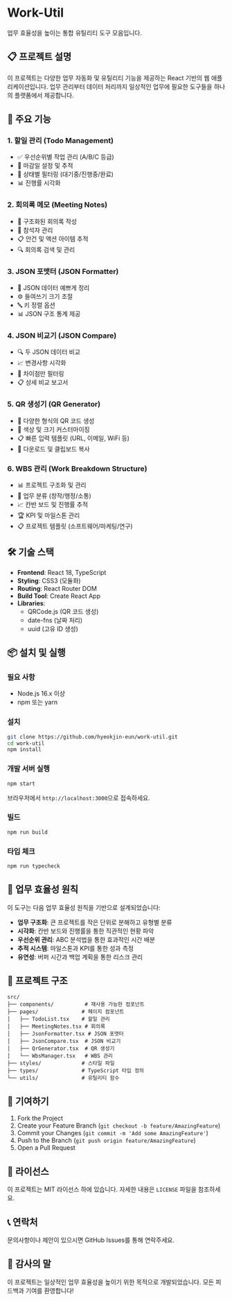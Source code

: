 # Work-Util

업무 효율성을 높이는 통합 유틸리티 도구 모음입니다.

## 📋 프로젝트 설명

이 프로젝트는 다양한 업무 자동화 및 유틸리티 기능을 제공하는 React 기반의 웹 애플리케이션입니다. 
업무 관리부터 데이터 처리까지 일상적인 업무에 필요한 도구들을 하나의 플랫폼에서 제공합니다.

## 🚀 주요 기능

### 1. 할일 관리 (Todo Management)
- ✅ 우선순위별 작업 관리 (A/B/C 등급)
- 📅 마감일 설정 및 추적
- 🔄 상태별 필터링 (대기중/진행중/완료)
- 📊 진행률 시각화

### 2. 회의록 메모 (Meeting Notes)
- 📝 구조화된 회의록 작성
- 👥 참석자 관리
- 📋 안건 및 액션 아이템 추적
- 🔍 회의록 검색 및 관리

### 3. JSON 포맷터 (JSON Formatter)
- 🎨 JSON 데이터 예쁘게 정리
- ⚙️ 들여쓰기 크기 조절
- 🔤 키 정렬 옵션
- 📊 JSON 구조 통계 제공

### 4. JSON 비교기 (JSON Compare)
- 🔍 두 JSON 데이터 비교
- 📈 변경사항 시각화
- 🎯 차이점만 필터링
- 📋 상세 비교 보고서

### 5. QR 생성기 (QR Generator)
- 📱 다양한 형식의 QR 코드 생성
- 🎨 색상 및 크기 커스터마이징
- 📋 빠른 입력 템플릿 (URL, 이메일, WiFi 등)
- 💾 다운로드 및 클립보드 복사

### 6. WBS 관리 (Work Breakdown Structure)
- 📊 프로젝트 구조화 및 관리
- 🎯 업무 분류 (창작/행정/소통)
- 📈 칸반 보드 및 진행률 추적
- 🏆 KPI 및 마일스톤 관리
- 📋 프로젝트 템플릿 (소프트웨어/마케팅/연구)

## 🛠️ 기술 스택

- **Frontend**: React 18, TypeScript
- **Styling**: CSS3 (모듈화)
- **Routing**: React Router DOM
- **Build Tool**: Create React App
- **Libraries**: 
  - QRCode.js (QR 코드 생성)
  - date-fns (날짜 처리)
  - uuid (고유 ID 생성)

## 📦 설치 및 실행

### 필요 사항
- Node.js 16.x 이상
- npm 또는 yarn

### 설치
```bash
git clone https://github.com/hyeokjin-eun/work-util.git
cd work-util
npm install
```

### 개발 서버 실행
```bash
npm start
```
브라우저에서 `http://localhost:3000`으로 접속하세요.

### 빌드
```bash
npm run build
```

### 타입 체크
```bash
npm run typecheck
```

## 🎯 업무 효율성 원칙

이 도구는 다음 업무 효율성 원칙을 기반으로 설계되었습니다:

- **업무 구조화**: 큰 프로젝트를 작은 단위로 분해하고 유형별 분류
- **시각화**: 칸반 보드와 진행률을 통한 직관적인 현황 파악
- **우선순위 관리**: ABC 분석법을 통한 효과적인 시간 배분
- **추적 시스템**: 마일스톤과 KPI를 통한 성과 측정
- **유연성**: 버퍼 시간과 백업 계획을 통한 리스크 관리

## 📁 프로젝트 구조

```
src/
├── components/          # 재사용 가능한 컴포넌트
├── pages/              # 페이지 컴포넌트
│   ├── TodoList.tsx    # 할일 관리
│   ├── MeetingNotes.tsx # 회의록
│   ├── JsonFormatter.tsx # JSON 포맷터
│   ├── JsonCompare.tsx  # JSON 비교기
│   ├── QrGenerator.tsx  # QR 생성기
│   └── WbsManager.tsx   # WBS 관리
├── styles/             # 스타일 파일
├── types/              # TypeScript 타입 정의
└── utils/              # 유틸리티 함수
```

## 🤝 기여하기

1. Fork the Project
2. Create your Feature Branch (`git checkout -b feature/AmazingFeature`)
3. Commit your Changes (`git commit -m 'Add some AmazingFeature'`)
4. Push to the Branch (`git push origin feature/AmazingFeature`)
5. Open a Pull Request

## 📝 라이선스

이 프로젝트는 MIT 라이선스 하에 있습니다. 자세한 내용은 `LICENSE` 파일을 참조하세요.

## 📞 연락처

문의사항이나 제안이 있으시면 GitHub Issues를 통해 연락주세요.

## 🙏 감사의 말

이 프로젝트는 일상적인 업무 효율성을 높이기 위한 목적으로 개발되었습니다. 
모든 피드백과 기여를 환영합니다!